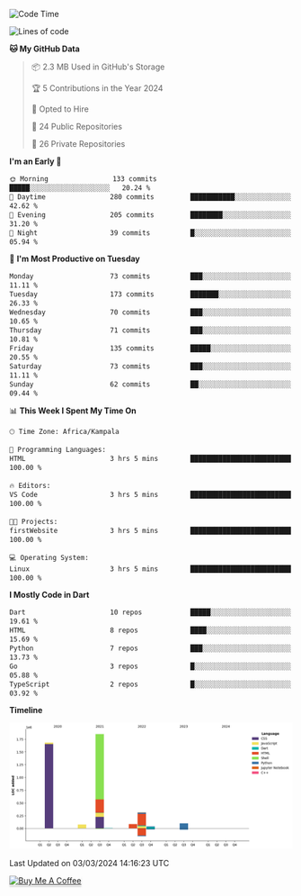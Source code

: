 <!--START_SECTION:waka-->
![Code Time](http://img.shields.io/badge/Code%20Time-444%20hrs%207%20mins-blue)

![Lines of code](https://img.shields.io/badge/From%20Hello%20World%20I%27ve%20Written-4.1%20million%20lines%20of%20code-blue)

**🐱 My GitHub Data** 

> 📦 2.3 MB Used in GitHub's Storage 
 > 
> 🏆 5 Contributions in the Year 2024
 > 
> 💼 Opted to Hire
 > 
> 📜 24 Public Repositories 
 > 
> 🔑 26 Private Repositories 
 > 
**I'm an Early 🐤** 

```text
🌞 Morning                133 commits         █████░░░░░░░░░░░░░░░░░░░░   20.24 % 
🌆 Daytime                280 commits         ███████████░░░░░░░░░░░░░░   42.62 % 
🌃 Evening                205 commits         ████████░░░░░░░░░░░░░░░░░   31.20 % 
🌙 Night                  39 commits          █░░░░░░░░░░░░░░░░░░░░░░░░   05.94 % 
```
📅 **I'm Most Productive on Tuesday** 

```text
Monday                   73 commits          ███░░░░░░░░░░░░░░░░░░░░░░   11.11 % 
Tuesday                  173 commits         ███████░░░░░░░░░░░░░░░░░░   26.33 % 
Wednesday                70 commits          ███░░░░░░░░░░░░░░░░░░░░░░   10.65 % 
Thursday                 71 commits          ███░░░░░░░░░░░░░░░░░░░░░░   10.81 % 
Friday                   135 commits         █████░░░░░░░░░░░░░░░░░░░░   20.55 % 
Saturday                 73 commits          ███░░░░░░░░░░░░░░░░░░░░░░   11.11 % 
Sunday                   62 commits          ██░░░░░░░░░░░░░░░░░░░░░░░   09.44 % 
```


📊 **This Week I Spent My Time On** 

```text
🕑︎ Time Zone: Africa/Kampala

💬 Programming Languages: 
HTML                     3 hrs 5 mins        █████████████████████████   100.00 % 

🔥 Editors: 
VS Code                  3 hrs 5 mins        █████████████████████████   100.00 % 

🐱‍💻 Projects: 
firstWebsite             3 hrs 5 mins        █████████████████████████   100.00 % 

💻 Operating System: 
Linux                    3 hrs 5 mins        █████████████████████████   100.00 % 
```

**I Mostly Code in Dart** 

```text
Dart                     10 repos            █████░░░░░░░░░░░░░░░░░░░░   19.61 % 
HTML                     8 repos             ████░░░░░░░░░░░░░░░░░░░░░   15.69 % 
Python                   7 repos             ███░░░░░░░░░░░░░░░░░░░░░░   13.73 % 
Go                       3 repos             █░░░░░░░░░░░░░░░░░░░░░░░░   05.88 % 
TypeScript               2 repos             █░░░░░░░░░░░░░░░░░░░░░░░░   03.92 % 
```



**Timeline**

![Lines of Code chart](https://raw.githubusercontent.com/drexhacker/drexhacker/main/assets/bar_graph.png)


 Last Updated on 03/03/2024 14:16:23 UTC
<!--END_SECTION:waka-->

<a href="https://www.buymeacoffee.com/drexsoftorg" target="_blank"><img src="https://www.buymeacoffee.com/assets/img/custom_images/orange_img.png" alt="Buy Me A Coffee" style="height: 41px !important;width: 174px !important;box-shadow: 0px 3px 2px 0px rgba(190, 190, 190, 0.5) !important;-webkit-box-shadow: 0px 3px 2px 0px rgba(190, 190, 190, 0.5) !important;" ></a>


<!---
drexhacker/drexhacker is a ✨ special ✨ repository because its `README.md` (this file) appears on your GitHub profile.
You can click the Preview link to take a look at your changes.
--->
